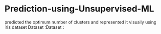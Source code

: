 # Prediction-using-Unsupervised-ML
predicted the optimum number of clusters and
represented it visually using iris dataset
Dataset :Dataset :
